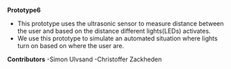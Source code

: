 **Prototype6** 
- This prototype uses the ultrasonic sensor to measure distance between the user and based on the distance different lights(LEDs) activates.
- We use this prototype to simulate an automated situation where lights turn on based on where the user are. 

**Contributors**
-Simon Ulvsand 
-Christoffer Zackheden
